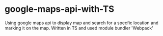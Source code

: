 # google-maps-api-with-TS
Using google maps api to display map and search for a specfic location and marking it on the map.
Written in TS and used module bundler 'Webpack'
